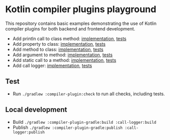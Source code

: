 # Kotlin compiler plugins playground

This repository contains basic examples demonstrating the use of Kotlin compiler plugins for both backend and frontend development.

- Add println call to class method: [implementation](compiler-plugin/src/main/kotlin/addPrint), [tests](compiler-plugin/src/test/kotlin/AddPrintPluginTest.kt)
- Add property to class: [implementation](compiler-plugin/src/main/kotlin/addProperty), [tests](compiler-plugin/src/test/kotlin/AddPropertyPluginTest.kt)
- Add method to class: [implementation](compiler-plugin/src/main/kotlin/addMethod), [tests](compiler-plugin/src/test/kotlin/AddMethodPluginTest.kt)
- Add argument to method: [implementation](compiler-plugin/src/main/kotlin/addMethodArgument), [tests](compiler-plugin/src/test/kotlin/AddMethodArgumentPluginTest.kt)
- Add static call to a method: [implementation](compiler-plugin/src/main/kotlin/addDependencyCallToMethod), [tests](compiler-plugin/src/test/kotlin/AddDependencyCallToMethodPluginTest.kt)
- Add call
  logger: [implementation](compiler-plugin/src/main/kotlin/addCallLog), [tests](compiler-plugin/src/test/kotlin/AddCallLogPluginTest.kt)

## Test

* Run `./gradlew :compiler-plugin:check` to run all checks, including tests.

## Local development

* Build `./gradlew :compiler-plugin-gradle:build :call-logger:build`
* Publish `./gradlew :compiler-plugin-gradle:publish :call-logger:publish`